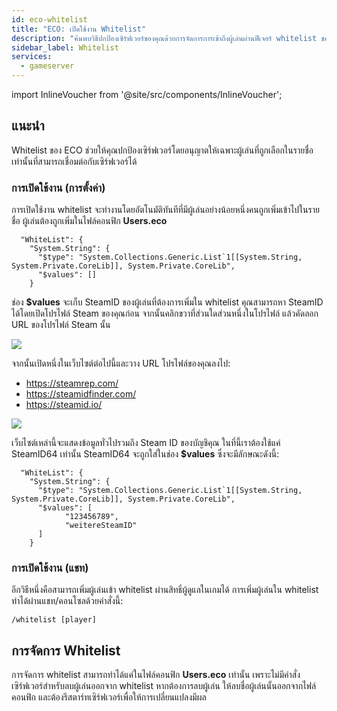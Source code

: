 ```yaml
---
id: eco-whitelist
title: "ECO: เปิดใช้งาน Whitelist"
description: "ค้นพบวิธีปกป้องเซิร์ฟเวอร์ของคุณด้วยการจัดการการเข้าถึงผู้เล่นผ่านฟีเจอร์ whitelist ของ ECO → เรียนรู้เพิ่มเติมตอนนี้"
sidebar_label: Whitelist
services:
  - gameserver
---
```


import InlineVoucher from '@site/src/components/InlineVoucher';



## แนะนำ

Whitelist ของ ECO ช่วยให้คุณปกป้องเซิร์ฟเวอร์โดยอนุญาตให้เฉพาะผู้เล่นที่ถูกเลือกในรายชื่อเท่านั้นที่สามารถเชื่อมต่อกับเซิร์ฟเวอร์ได้

<InlineVoucher />

### การเปิดใช้งาน (การตั้งค่า)

การเปิดใช้งาน whitelist จะทำงานโดยอัตโนมัติทันทีที่มีผู้เล่นอย่างน้อยหนึ่งคนถูกเพิ่มเข้าไปในรายชื่อ ผู้เล่นต้องถูกเพิ่มในไฟล์คอนฟิก **Users.eco**

```
  "WhiteList": {
    "System.String": {
      "$type": "System.Collections.Generic.List`1[[System.String, System.Private.CoreLib]], System.Private.CoreLib",
      "$values": []
    }
```



ช่อง **$values** จะเก็บ SteamID ของผู้เล่นที่ต้องการเพิ่มใน whitelist คุณสามารถหา SteamID ได้โดยเปิดโปรไฟล์ Steam ของคุณก่อน จากนั้นคลิกขวาที่ส่วนใดส่วนหนึ่งในโปรไฟล์ แล้วคัดลอก URL ของโปรไฟล์ Steam นั้น



![](https://screensaver01.zap-hosting.com/index.php/s/BoY3ZapTkQfyKKX/preview)


จากนั้นเปิดหนึ่งในเว็บไซต์ต่อไปนี้และวาง URL โปรไฟล์ของคุณลงไป: 

- https://steamrep.com/
- https://steamidfinder.com/
- https://steamid.io/


![](https://screensaver01.zap-hosting.com/index.php/s/trfGtL9obL4WRkp/preview)

เว็บไซต์เหล่านี้จะแสดงข้อมูลทั่วไปรวมถึง Steam ID ของบัญชีคุณ ในที่นี้เราต้องใช้แค่ SteamID64 เท่านั้น SteamID64 จะถูกใส่ในช่อง **$values** ซึ่งจะมีลักษณะดังนี้:

```
  "WhiteList": {
    "System.String": {
      "$type": "System.Collections.Generic.List`1[[System.String, System.Private.CoreLib]], System.Private.CoreLib",
      "$values": [
            "123456789",
            "weitereSteamID"      
      ]
    }
```



### การเปิดใช้งาน (แชท)

อีกวิธีหนึ่งคือสามารถเพิ่มผู้เล่นเข้า whitelist ผ่านสิทธิ์ผู้ดูแลในเกมได้ การเพิ่มผู้เล่นใน whitelist ทำได้ผ่านแชท/คอนโซลด้วยคำสั่งนี้:

```
/whitelist [player]
```



## การจัดการ Whitelist

การจัดการ whitelist สามารถทำได้แค่ในไฟล์คอนฟิก **Users.eco** เท่านั้น เพราะไม่มีคำสั่งเซิร์ฟเวอร์สำหรับลบผู้เล่นออกจาก whitelist หากต้องการลบผู้เล่น ให้ลบชื่อผู้เล่นนั้นออกจากไฟล์คอนฟิก และต้องรีสตาร์ทเซิร์ฟเวอร์เพื่อให้การเปลี่ยนแปลงมีผล

<InlineVoucher />